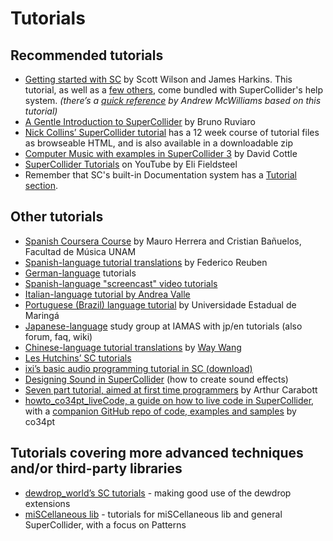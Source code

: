 # Tutorials

## Recommended tutorials

- [Getting started with SC](http://doc.sccode.org/Tutorials/Getting-Started/00-Getting-Started-With-SC.html) by Scott Wilson and James Harkins. This tutorial, as well as a [few others](http://doc.sccode.org/Browse.html#Tutorials), come bundled with SuperCollider's help system. _(there’s a [quick reference](http://jahya.net/blog/?2012-06-quickref-for-supercollider) by Andrew McWilliams based on this tutorial)_
- [A Gentle Introduction to SuperCollider](https://ccrma.stanford.edu/~ruviaro/texts/A_Gentle_Introduction_To_SuperCollider.pdf) by Bruno Ruviaro
- [Nick Collins’ SuperCollider tutorial](http://composerprogrammer.com/teaching/supercollider/sctutorial/tutorial.html) has a 12 week course of tutorial files as browseable HTML, and is also available in a downloadable zip
- [Computer Music with examples in SuperCollider 3](http://rhoadley.net/courses/tech_resources/supercollider/tutorials/cottle/CMSC7105.pdf) by David Cottle
- [SuperCollider Tutorials](https://www.youtube.com/playlist?list=PLPYzvS8A_rTaNDweXe6PX4CXSGq4iEWYC) on YouTube by Eli Fieldsteel
- Remember that SC's built-in Documentation system has a [Tutorial section](https://doc.sccode.org/Browse.html#Tutorials).

## Other tutorials

- [Spanish Coursera Course](https://www.coursera.org/learn/composicion-algoritmica-supercollider/) by Mauro Herrera and Cristian Bañuelos, Facultad de Música UNAM
- [Spanish-language tutorial translations](http://www.oscilador.org/descargas/supercollider/) by Federico Reuben
- [German-language](http://gonzo.uni-weimar.de/~haru8822/supercollider/) tutorials
- [Spanish-language "screencast" video tutorials](http://www.simonblackmore.net/notes/doku.php?id=supercollider_screencasts)
- [Italian-language tutorial by Andrea Valle](http://www.cirma.unito.it/andrea/sc.html)
- [Portuguese (Brazil) language tutorial](http://www.dmu.uem.br/lappso/manual/index.php/Tutorial_SuperCollider) by Universidade Estadual de Maringá
- [Japanese-language](http://supercollider.jp/modules/bwiki/index.php?SC%20study%20group%20%40%20iamas) study group at IAMAS with jp/en tutorials&nbsp;(also forum, faq, wiki)
- [Chinese-language tutorial translations](http://learn.travelchinawith.me) by [Way Wang](http://about.me/ww1way)
- [Les Hutchins’ SC tutorials](http://www.berkeleynoise.com/celesteh/podcast/?page_id=65)
- [ixi’s basic audio programming tutorial in SC (download)](http://www.ixi-audio.net/content/download/tutorials/supercollider_tutorial.tar)
- [Designing Sound in SuperCollider](http://en.wikibooks.org/wiki/Designing_Sound_in_SuperCollider) (how to create sound effects)
- [Seven part tutorial, aimed at first time programmers](https://github.com/acarabott/roundhouse-synth-design-course-2014) by Arthur Carabott
- [howto_co34pt_liveCode, a guide on how to live code in SuperCollider](https://theseanco.github.io/howto_co34pt_liveCode/), with a [companion GitHub repo of code, examples and samples](https://github.com/theseanco/howto_co34pt_liveCode) by co34pt

## Tutorials covering more advanced techniques and/or third-party libraries

- [dewdrop_world’s SC tutorials](http://www.dewdrop-world.net/sc3/tutorials/index.php) - making good use of the dewdrop extensions
- [miSCellaneous lib](http://daniel-mayer.at/software_en.htm) - tutorials for miSCellaneous lib and general SuperCollider, with a focus on Patterns
